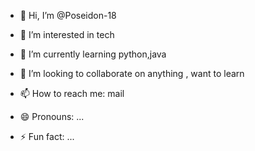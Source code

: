 - 👋 Hi, I’m @Poseidon-18
- 👀 I’m interested in tech
- 🌱 I’m currently learning python,java
 
- 💞️ I’m looking to collaborate on anything , want to learn
- 📫 How to reach me: mail
- 😄 Pronouns: ...
- ⚡ Fun fact: ...

<!---
Poseidon-18/Poseidon-18 is a ✨ special ✨ repository because its `README.md` (this file) appears on your GitHub profile.
You can click the Preview link to take a look at your changes.
--->
